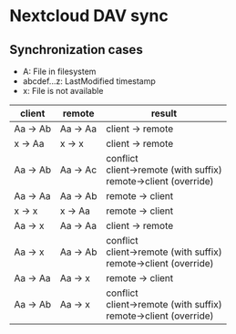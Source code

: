 # Nextcloud DAV sync

## Synchronization cases

- A: File in filesystem
- abcdef...z: LastModified timestamp
- x: File is not available


| client   | remote   | result                                                                    |
|----------|----------|---------------------------------------------------------------------------|
| Aa -> Ab | Aa -> Aa | client -> remote                                                          |
| x  -> Aa | x  -> x  | client -> remote                                                          |
| Aa -> Ab | Aa -> Ac | conflict<br/> client->remote (with suffix)<br/> remote->client (override) |
| Aa -> Aa | Aa -> Ab | remote -> client                                                          |
| x  -> x  | x  -> Aa | remote -> client                                                          |
| Aa -> x  | Aa -> Aa | client -> remote                                                          |
| Aa -> x  | Aa -> Ab | conflict<br/> client->remote (with suffix)<br/> remote->client (override) |
| Aa -> Aa | Aa -> x  | remote -> client                                                          |
| Aa -> Ab | Aa -> x  | conflict<br/> client->remote (with suffix)<br/> remote->client (override) |

